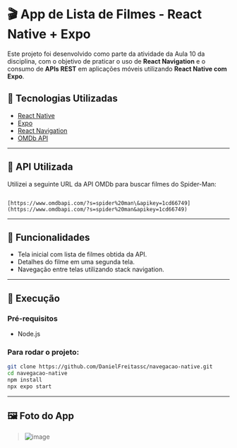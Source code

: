 # 🎬 App de Lista de Filmes - React Native + Expo

Este projeto foi desenvolvido como parte da atividade da Aula 10 da disciplina, com o objetivo de praticar o uso de **React Navigation** e o consumo de **APIs REST** em aplicações móveis utilizando **React Native com Expo**.

## 🧩 Tecnologias Utilizadas

- [React Native](https://reactnative.dev/)
- [Expo](https://expo.dev/)
- [React Navigation](https://reactnavigation.org/)
- [OMDb API](https://www.omdbapi.com/)

---

## 🔗 API Utilizada

Utilizei a seguinte URL da API OMDb para buscar filmes do Spider-Man:

```

[https://www.omdbapi.com/?s=spider%20man\&apikey=1cd66749](https://www.omdbapi.com/?s=spider%20man&apikey=1cd66749)

````

---

## 🚀 Funcionalidades

- Tela inicial com lista de filmes obtida da API.
- Detalhes do filme em uma segunda tela.
- Navegação entre telas utilizando stack navigation.

---

## 🧪 Execução

### Pré-requisitos

- Node.js

### Para rodar o projeto:

```bash
git clone https://github.com/DanielFreitassc/navegacao-native.git
cd navegacao-native
npm install
npx expo start
````

---

## 🖼️ Foto do App

> ![image](https://github.com/user-attachments/assets/347e3e2a-0cb0-4bfb-a5a8-c4dcc306da65)
